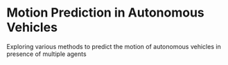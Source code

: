 # Motion Prediction in Autonomous Vehicles
Exploring various methods to predict the motion of autonomous vehicles in presence of multiple agents
